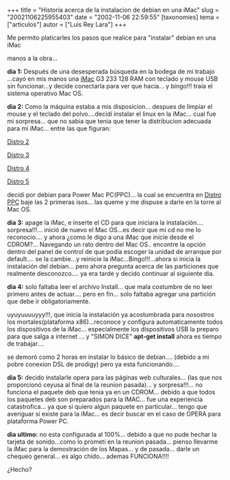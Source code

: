 +++
title = "Historia acerca de la instalacion de debian en una iMac"
slug = "20021106225955403"
date = "2002-11-06 22:59:55"
[taxonomies]
tema = ["articulos"]
autor = ["Luis Rey Lara"]
+++

Me permito platicarles los pasos que realice para "instalar" debian en
una iMac

manos a la obra...

<!-- more -->
**dia 1:** Después de una desesperada búsqueda en la bodega de mi
trabajo ...cayó en mis manos una
[iMac](http://www.macspeedzone.com/archive/5.0/upgradesmanufactureresults/imac_a.shtml)
G3 233 128 RAM con teclado y mouse USB sin funcionar...y decide
conectarla para ver que hacía... y bingo!!! traía el sistema operativo
Mac OS.

**dia 2:** Como la máquina estaba a mis disposicion... despues de
limpiar el mouse y el teclado del polvo....decidí instalar el linux en
la iMac... cual fue mi sorpresa... que no sabia que tenia que tener la
distribucion adecuada para mi iMac... entre las que figuran:

[Distro 2](http://www.debian.org/ports/powerpc/inst/pmac)

[Distro 3](http://debian-imac.sourceforge.net/)

[Distro
4](http://http.us.debian.org/debian/dists/potato/main/disks-powerpc/current/)

[Distro 5](http://www.yellowdoglinux.com/)

decidi por debian para Power Mac PC(PPC)... la cual se encuentra en
[Distro PPC](http://www.linuxiso.org/distro.php?distro=4) baje las 2
primeras isos... las queme y me dispuse a darle en la torre al Mac OS.

**dia 3:** apage la iMac, e inserte el CD para que iniciara la
instalación.... sorpresa!!!... inició de nuevo el Mac OS...es decir que
mi cd no me lo reconocio.... y ahora ¿como le digo a una iMac que inicie
desde el CDROM?... Navegando un rato dentro del Mac OS.. encontre la
opción dentro del panel de control de que podía escoger la unidad de
arranque por default.... se la cambie...y reinicie la
iMac...Bingo!!!...ahora si inicia la instalación del debian... pero
ahora pregunta acerca de las particiones que realmente desconozco.... ya
era tarde y decido continuar al siguiente dia.

**dia 4:** solo faltaba leer el archivo Install... que mala costumbre de
no leer primero antes de actuar.... pero en fin... solo faltaba agregar
una partición que debe ir obligatoriamente.

uyuyuuuuyyy!!!, que inicia la instalación ya acostumbrada para nosostros
los mortales(plataforma x86)...reconoce y configura automaticamente
todos los dispositivos de la iMac... especialmente los dispositivos USB
la preparo para que salga a internet ... y "SIMON DICE" **apt-get
install** ahora es tiempo de trabajar....

se demoró como 2 horas en instalar lo básico de debian.... (debido a mi
pobre conexion DSL de prodigy) pero ya esta funcionando....

**dia 5:** decido instalarle opera para las páginas web culturales...
(las que nos proporcionó ceyusa al final de la reunion pasada)... y
sorpresa!!!... no funciona el paquete deb que tenia ya en un CDROM...
debido a que todos los paquetes deb son preparados para la IMAC... fue
una experiencia catastrofica... ya que si quiero algun paquete en
particular... tengo que averiguar si existe para la iMac... es decir
buscar en el caso de OPERA para plataforma Power PC.

**dia ultimo:** no esta configurada al 100%... debido a que no pude
hechar la tarjeta de sonido...como lo prometí en la reunion pasada...
pienso llevarme la iMac para la demostración de los Mapas... y de
pasada... darle un chequeo general... es algo chido... ademas
FUNCIONA!!!!

¿Hecho?

